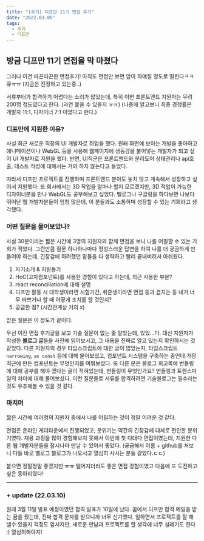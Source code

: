 ```yaml
---
title: "[후기] 디프만 11기 면접 후기"
date: "2022.03.05"
tags:
  - 후기
  - 디프만
---
```


## 방금 디프만 11기 면접을 막 마쳤다

그러니 이건 따끈따끈한 면접후기!
아직도 면접만 보면 앞이 하얘질 정도로 떨린다ㅋㅋ큐ㅠㅠ (지금은 진정하고 있는중..)

서류부터가 합격하기 어렵다는 소리가 많았는데, 특히 이번 프론트엔드 지원자는 무려 200명 정도였다고 한다. (과연 붙을 수 있을지 ㅠㅠ)
(나중에 알고보니 최종 경쟁률은 개발자 11:1, 디자이너 7:1 이었다고 한다.)

### 디프만에 지원한 이유?

사실 최근 새로운 직장의 UI 개발자로 취업을 했다. 원래 화면에 보이는 개발을 좋아하고 애니메이션이나 WebGL 등을 사용해 웹페이지에 생동감을 불어넣는 개발자가 되고 싶어 UI 개발자로 지원을 했다. 반면, UI직군은 프론트엔드와 분리도어 상태관리나 api호출, 테스트 작성에 대해서는 거의 하지 않는다고 들었다.

따라서 디프만 프로젝트를 진행하며 프론트엔드 분야도 놓치 않고 계속해서 성장하고 싶어서 지원했다. 또 회사에서는 3D 작업을 얼마나 할지 모르겠지만, 3D 작업이 가능한 디자이너분을 만나 WebGL도 공부해보고 싶었다. 벨로그나 구글링을 하다보면 나보다 뛰어난 웹 개발자분들이 엄청 많은데, 이 분들과도 소통하며 성장할 수 있는 기회라고 생각했다.

### 어떤 질문을 물어보았나?

사실 30분이라는 짧은 시간에 3명의 지원자와 함께 면접을 보니 나를 어필할 수 있는 기회가 적었다.
그런만큼 질문 하나하나마다 정성스러운 답변을 하여 나를 더 궁금하게 만들어야 하는데, 긴장감에 하려했던 말들을 다 생략하고 빨리 끝내버려서 아쉬웠다.

1. 자기소개 & 지원동기
2. HoC(고차컴포넌트)를 사용한 경험이 있다고 하는데, 최근 사용한 부분?
3. react reconciliation에 대해 설명
4. 디프만 활동 시 대학생이라면 시험기간, 취준생이라면 면접 등과 겹치는 등 내가 너무 바쁘거나 할 때 어떻게 조치를 할 것인지?
5. 궁금한 점? (시간관계상 거의 x)

받은 질문은 이 정도가 끝이다.

우선 이전 면접 후기글을 보고 기술 질문이 없는 줄 알았는데, 있었...다.
대신 지원자가 작성한 **블로그 글**들을 사전에 읽어보시고, 그 내용을 진짜로 알고 있는지 확인하시는 것 같았다. 다른 지원자의 경우 타입스크립트에 대한 글이 많았는지, 타입스크립트 `narrowing`, `as const` 등에 대해 물어보셨고, 컴포넌트 시스템을 구축하는 중인데 가장 최근에 만든 컴포넌트는 무엇인지를 여쭤보셨다. 또 다른 분은 블로그 회고록에 번들링에 대해 공부를 해야 겠다는 글이 적혀있는데, 번들링이 무엇인가요? 번들링과 트렌스파일의 차이에 대해 물어보셨다. 이런 질문들로 서류를 합격하려면 기술블로그는 필수라는 것도 유추해볼 수 있을 것 같다.

### 마치며

짧은 시간에 여러명의 지원자 중에서 나를 어필하는 것이 정말 어려운 것 같다.

면접은 온라인 게더타운에서 진행되었고, 분위기는 약간의 긴장감에 대체로 편안한 분위기였다.
채용 과정을 많이 경험해보지 못해서 이번에 첫 다대다 면접이였는데, 지원한 다른 웹 개발자분들을 잠시나마 만날 수 있어서 좋았다. (궁금해서 이름 + github를 처보니 다들 바로 벨로그 블로그가 나오시고 열심히 사시는 분들 같았다.ㄷㄷ)

붙으면 정말정말 좋겠지만 ㅠㅠ 떨어지더라도 좋은 면접 경험이였고 다음에 또 도전하고 싶은 동아리였다!

---

### + update (22.03.10)

원래 3월 11일 발표 예정이였던 합격 발표가 10일에 났다. 꿈에서 디프만 합격 메일을 받는 꿈을 꿨는데, 진짜 합격 문자를 받으니까 너무 신기했다.
일하면서 프로젝트를 잘 해낼수 있을지 걱정도 앞서지만, 새로운 만남과 프로젝트를 할 생각에 너무 설레기도 한다 :) 열심히해야지!
